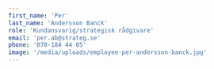 ```yaml
---
first_name: 'Per'
last_name: 'Andersson Banck'
role: 'Kundansvarig/strategisk rådgivare'
email: 'per.ab@strateg.se'
phone: '070-184 44 05'
image: '/media/uploads/employee-per-andersson-banck.jpg'
---
```


